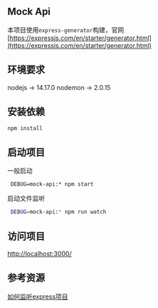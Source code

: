 Mock Api
-----
本项目使用`express-generator`构建，官网[https://expressjs.com/en/starter/generator.html](https://expressjs.com/en/starter/generator.html)

## 环境要求
nodejs -> 14.17.0
nodemon -> 2.0.15

## 安装依赖
```
npm install
```

## 启动项目
一般启动
```
 DEBUG=mock-api:* npm start
```

启动文件监听
```bash
 DEBUG=mock-api:* npm run watch
```

## 访问项目
[http://localhost:3000/](http://localhost:3000/)

## 参考资源
[如何监听express项目](https://dev.to/cassiolacerda/automatically-refresh-the-browser-on-node-express-server-changes-x1f680-1k0o)

